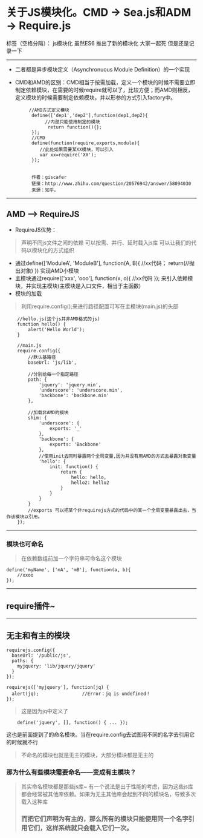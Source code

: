 ﻿# 关于JS模块化。CMD -> Sea.js和ADM -> Require.js

标签（空格分隔）： js模块化 虽然ES6 推出了新的模块化 大家一起死 但是还是记录一下

---

- 二者都是异步模块定义（Asynchronuous Module Definition）的一个实现
- CMD和AMD的区别：CMD相当于按需加载，定义一个模块的时候不需要立即制定依赖模块，在需要的时候require就可以了，比较方便；而AMD则相反，定义模块的时候需要制定依赖模块，并以形参的方式引入factory中。


           //AMD方式定义模块
            define(['dep1','dep2'],function(dep1,dep2){
                 //内部只能使用制定的模块
                  return function(){};
            });
            //CMD
            define(function(require,exports,module){
               //此处如果需要某XX模块，可以引入
               var xx=require('XX');
            });
            
            
            作者：giscafer
            链接：http://www.zhihu.com/question/20576942/answer/58094030
            来源：知乎。


----------
## AMD --> RequireJS
- RequireJS优势：
> 声明不同js文件之间的依赖
可以按需、并行、延时载入js库
可以让我们的代码以模块化的方式组织
- 通过define(['ModuleA', 'ModuleB'], function(A, B){ //xx代码； return(//抛出对象) })             实现AMD小模块
- 主模块通过require(['xxx', 'ooo'], function(x, o){
       //xx代码
  });
来引入依赖模块，并实现主模块(主模块是入口文件，相当于主函数)
- 模块的加载
> 利用require.config();来进行路径配置可写在主模块(main.js)的头部

        
        //hello.js(这个js并非AMD格式的js)
        function hello() {
            alert('Hello World');
        }
        
        //main.js
        require.config({
            //默认基路径
            baseUrl: 'js/lib',
            
            //分别给每一个指定路径
            path: {
                'jquery': 'jquery.min',
                'underscore': 'underscore.min',
                'backbone': 'backbone.min'
            },
            
            //加载非AMD的模块
            shim: {
                'underscore': {
                    exports: '_'
                },
                'backbone': {
                    exports: 'Backbone'
                },
                //使用init去同时暴露两个全局变量,因为并没有用AMD的方式去暴露对象变量
                'hello': {
                    init: function() {
                        return {
                            hello: hello,
                            hello2: hello2
                        }
                    }
                }
            }
            //exports 可以把某个非requirejs方式的代码中的某一个全局变量暴露出去，当作该模块以引用。
        });
        
        


----------
### 模块也可命名
> 在依赖数组前加一个字符串可命名这个模块

    define('myName', ['mA', 'mB'], function(a, b){
        //xxoo
    });
    


----------
## require插件~


----------
## 无主和有主的模块

    requirejs.config({
      baseUrl: '/public/js',
      paths: {
        myjquery: 'lib/jquery/jquery'
      }
    });
    
    requirejs(['myjquery'], function(jq) {
      alert(jq);                //Error：jq is undefined！
    });
    
> 这是因为jq中定义了

        define('jquery', [], function() { ... });
        
这也是前面提到了的命名模块。当在require.config去试图用不同的名字去引用它的时候就不行

> 不命名的模块也就是无主的模块，大部分模块都是无主的

### 那为什么有些模块需要命名——变成有主模块？
> 其实命名模块都是那些js库~
有一个说法是出于性能的考虑，因为这些js库都会经常被其他库依赖。如果为无主其他库会起到不同的模块名，导致多次载入这种库
> ### 而把它们声明为有主的，那么所有的模块只能使用同一个名字引用它们，这样系统就只会载入它们一次。